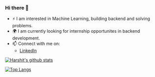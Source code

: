 ### Hi there 👋

- :zap: I am interested in Machine Learning, building backend and solving problems.
- :earth_africa: I am currently looking for internship opportunites in backend development.
- 📫 Connect with me on: 
  - [LinkedIn](https://www.linkedin.com/in/harshit-singh-2000/)

[![Harshit's github stats](https://github-readme-stats.vercel.app/api?username=Harshit-2000&count_private=true&show_icons=true&theme=radical&hide_rank=false)](https://github.com/Harshit-2000/github-readme-stats)


[![Top Langs](https://github-readme-stats.vercel.app/api/top-langs/?username=Harshit-2000)](https://github.com/Harshit-2000/github-readme-stats)
